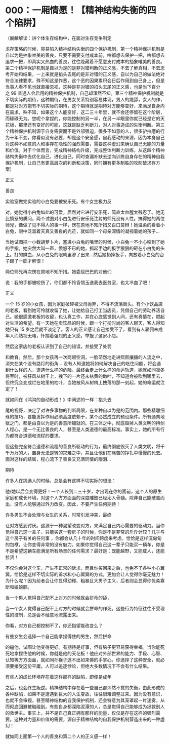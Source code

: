 # 000：一厢情愿！【精神结构失衡的四个陷阱】

（展麟解读：讲个体生存结构中，在面对生存竞争制定

求存策略的时候，容易陷入精神结构失衡的四个保护机制，第一个精神保护机制是自以为是抽象唯美的善良，只要不需要支付成本前，啥都想去保护一把，啥都想去追求一把，即真实又热血的善良，往往隐藏着不愿意支付成本的抽象唯美的善良。第二个精神保护机制是自以为是的是非对错判断的正义感，不去了解真相，不去思考开始和结果，一上来就是掐头去尾的是非对错的正义感，自以为自己的做法绝对符合法律要求，殊不知这是作恶，这个恶的因果累积会日后作用到自己身上，但是当事人看不见也就直接忽视，这种是非对错的掐头去尾的正义感，也是当下百分之 99 普通人会启用的精神保护机制，自己却浑然不知。第三个精神保护机制就是不切实际的期待，这种期待，在男女关系特别容易体现，男人的跪舔，女人的作，都是对对方抱有不切实际的期待，这个期待就是期待对方能够变好，来满足自身内在需求，殊不知，如果这个人能变好，这二三十年里，就不会还停留在这个阶层，而碌碌无为。您呢个拿捏的，你能控制的另一半，在另一半眼里你就已经是它的天花板，那里还有变好的可能，这就是缺乏判断力，对人对事造成的失衡判断。第三个精神保护机制源于自身需要而不是外部强迫，很多不如意的人，很多驴拉磨的行为十年不变，你看似没有必要，却是这个安全感，自我感动的来源，因为本身自己对这种不如意的人和事存在隐性的强烈需要，需要这种虚幻来确认自己无能的力量和价值。对于个体而言，完成精神结构升级，完成整体判断力训练，从这四个精神结构失衡中去优化自己，进化自己，同时查漏补缺去逆向训练自身存在的精神自我保护机制，让自己有更高层次的判断和决策，同时拥有更多制胜的攻防破求存方案）

正文

善良

实验室做完实验的小白兔要被安乐死。有个女生极力反

对，她觉得小白兔如此的可爱，居然对它进行安乐死，简直太血腥太残忍了。她无比愤怒的质问，两个试图对小白兔进行安乐死注射的师兄没有人性。搞得她的两位师兄，像做了见不得人的事一样，愣在原地不知所措又百口莫辩！她温柔的看着小白兔，眼中泛滥着天真又善良的光芒，就如同一个母亲深情的凝视着她的孩子…

当她试图把一小截胡萝卜片，塞进小白兔的嘴里的时候，小白兔一不小心咬到了她的手指。她突然大叫一声，愤怒不已的她，抓起手边的扳手狠狠的砸在小白兔的头上。打的鲜血，从小白兔的眼睛里渗了出来…然后她扔掉扳手，向放着小白兔的台子踢了一脚才解恨！

两位师兄再次愣在原地不知所措。她委屈巴巴的对他们

说：我的手都被咬伤了，你们都不怜香惜玉送我去医务室，也太冷血了吧！

正义

一个 15 岁的小女孩，因为家庭破碎被父母抛弃，不得不流落街头。有个小饮品店的老板，看到她可怜就收留了她，让她给自己打工当店员，凭借自己的劳动养活自己。她很感激老板的收留，也认真工作，并在心底感觉到人间，还有真情在，燃起对生活的希望。有一天她在卖饮品的时候，跟一个打扮时尚的客人聊天，客人得知她只有 15 岁之后就不淡定了。客人的正义感让自己接受不了，看到有人雇佣未成年人而熟视无睹，怀揣着强烈的正义感，举报了这家小店。

然后这家店的老板认识到了自己的错误，并接受了处罚

和教育。然后，那个女孩再一次两眼空洞，一脸茫然地走进熙熙攘攘的人流之中，消失在某个没有路灯的街角… 没有人知道她将如何解决自己的吃住问题，将会遇到什么样的人，遭遇什么样的危险，最终会走上什么样的命运轨道，她就如同凛冬将至时，被狂风从树干上，拽下的一片还未枯黄的嫩叶，不知道会被吹到哪里去，但终究会变成烂在地里的枯叶，当她被风从树梢上拽落的那一刻起，她的命运就注定了！

就如同在《鸿沟的自动形成！》中阐述的一样：掐头去

尾的视野，决定了对许多事物的判断局限，在某种自以为是的范围内。那些精雕细琢的技巧，要能发挥作用必须高度依赖于，某个必然成立的预设条件。所有通向地狱之门，都是由自以为是的善意所铺就的。在三体之中，彻底毁掉人类文明的持剑人程心，是一个无比善良的人，甚至是人类道德的最高标准。事实上，她的所有行为都符合道德和流程的要求。

但这些完全符合道德和流程的善良所驱动的行为，最终彻底毁灭了人类文明，将千千万万的人，置身无法逆转的灾难之中，并且让他们在痛苦的挣扎中慢慢的死去。面对这样的结局，程心流下了善良又充满同情的眼泪…

期待

许多人在挑选人的时候，总是会有这样不切实际的想法：

他/她以后会变得更好！一个人长到二三十岁，才出现在你的面前，这个人的原生家庭和成长环境，对这个人方方面面的深度雕塑已经沁入骨髓。除非自己能破茧而出，没有人能够通过外力改变。因此，不要产生任何期待！

许多男生不会处理与女生的关系，时常引发冲突，最终

让对方感到讨厌。这源于一种渴望改变对方，来满足自己内心需要的驱动力。当你觉得自己这一辈子，只能买这一套房子的时候，你是不是非常的斤斤计较？几乎与这个房子有关的任何事 ，你都会从几十年的时间跨度来考虑。恰恰是这样沉甸甸的包袱，让你变得非常的没有魅力。如果你觉得自己这一辈子只能买一辆车，你是不是希望这辆车能满足所有场景的任何需求？最好是：既能越野，又能载人，还能拉货！

不仅你会对这个车，产生不正常的诉求，而且你买回来之后，也免不了各种小心翼翼。恰恰是这样不切实际的诉求和小心翼翼的方式，更加会让人觉得你毫无魅力！为什么呢？因为前者会让你显得幼稚、粗暴且大男子主义，后者则会显得你优柔寡断和娘娘腔。

当一个男人觉得自己配不上对方的时候就会拼命的舔，

当一个女人觉得自己配不上对方的时候就会拼命的作死。这些行为特征往往不受理性的控制，总是会不经意地流露出来。

你看，对方自己都控制不了，你还指望能改变么？

有些女生会选择一个自己能拿捏得住的男生，然后拼命

的逼他，试图让他变得更好。有期待是好事，但有脑子更容易获得幸福。当你能死死地拿捏住他的时候，你就是他的天花板！他应对外部世界的能力、手段、心智、认知等方方面面，就如同孙猴子逃不出如来佛的手掌心。你选择了这种安全，就必须要接受这份平庸。人可以追逐悖论，但绝大多数情况下不会有什么结果。

有些人的成长环境存在着这样那样的缺陷，即便是成年

之后，也会终生叛逆。精神结构中存在着一些自己都浑然不觉的失衡，由此形成的各种缺陷，如果不是遭遇到巨大的人生变故，往往很难调整过来。因为没有意识，也就不会审视，甚至精神结构的自我保护机制，还会特意为其笼罩起一片迷雾，从而彻底回避被触碰到。有些自身都深陷泥潭的人，总是觉得自己能够成为拯救别人的救世主。事实上，并不是自己真正拥有那样的能量，仅仅是存在这样的强烈需要。这种对力量和价值的需要，源自于精神结构的自我保护机制营造出来的一种虚幻！

就如同上面第一个人的善良和第二个人的正义感一样！
